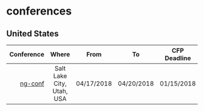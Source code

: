 # conferences

## United States

| Conference | Where | From        | To           | CFP Deadline  | CFP | 
| ---: | :---: | ------------- |:-------------:| :-----:| ------: |
| [ng-conf](https://ng-conf.org/) | Salt Lake City, Utah, USA |  04/17/2018      | 04/20/2018 | 01/15/2018 | [Apply](https://docs.google.com/forms/d/e/1FAIpQLSc_sWRfsyNsq7CRdHqjLaSM_bgL_z-WoEHAltQr8a-2y4yKmg/viewform)
